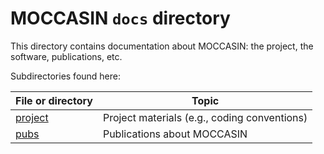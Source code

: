 MOCCASIN `docs` directory
=========================

This directory contains documentation about MOCCASIN: the project, the software, publications, etc.

Subdirectories found here:

| File or directory   | Topic                                        |
|---------------------|----------------------------------------------|
| [project](project)  | Project materials (e.g., coding conventions) |
| [pubs](pubs)        | Publications about MOCCASIN                  |

